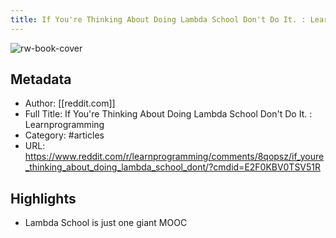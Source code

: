 ```yaml
---
title: If You're Thinking About Doing Lambda School Don't Do It. : Learnprogramming
---
```

![rw-book-cover](https://readwise-assets.s3.amazonaws.com/static/images/article4.6bc1851654a0.png)

## Metadata
- Author: [[reddit.com]]
- Full Title: If You're Thinking About Doing Lambda School Don't Do It. : Learnprogramming
- Category: #articles
- URL: https://www.reddit.com/r/learnprogramming/comments/8qopsz/if_youre_thinking_about_doing_lambda_school_dont/?cmdid=E2F0KBV0TSV51R

## Highlights
- Lambda School is just one giant MOOC
